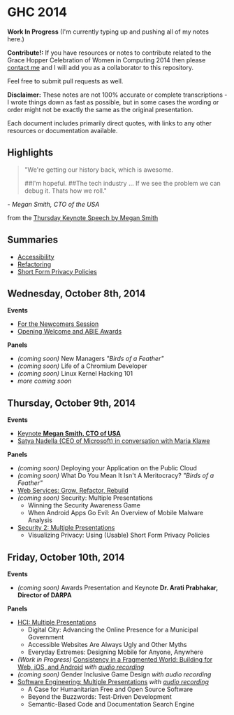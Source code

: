 # GHC 2014

**Work In Progress**
(I'm currently typing up and pushing all of my notes here.)

**Contribute!:**
If you have resources or notes to contribute related to the
Grace Hopper Celebration of Women in Computing 2014 then please
[contact me][contact-me] and I will add you as a collaborator to this repository.

Feel free to submit pull requests as well.

[contact-me]: http://www.flarnie.com/contact

**Disclaimer:**
These notes are not 100% accurate or complete transcriptions -
I wrote things down as fast as possible, but in some cases the wording
or order might not be exactly the same as the original presentation.

Each document includes primarily direct quotes, with
links to any other resources or documentation available.

## Highlights
>"We're getting our history back,
>which is awesome.
>
>##I'm hopeful.
>##The tech industry ...  If we see the problem we can debug it.  Thats how we roll."

*- Megan Smith, CTO of the USA*

from the [Thursday Keynote Speech by Megan Smith][thurs-keynote-megan-smith]

## Summaries
 * [Accessibility][accessibility-summary]
 * [Refactoring][refactoring-summary]
 * [Short Form Privacy Policies][privacy-summary]

[accessibility-summary]: tech_summaries/accessibility_summary.md
[refactoring-summary]: tech_summaries/refactoring_summary.md
[privacy-summary]: tech_summaries/privacy_summary.md

## Wednesday, October 8th, 2014
**Events**
 * [For the Newcomers Session][weds-newcomers-session]
 * [Opening Welcome and ABIE Awards][weds-opening-welcome-and-abie-awards]

**Panels**
 * *(coming soon)* New Managers *"Birds of a Feather"*
 * *(coming soon)* Life of a Chromium Developer
 * *(coming soon)* Linux Kernel Hacking 101
 * *more coming soon*

[weds-newcomers-session]: weds/newcomers_session.md
[weds-opening-welcome-and-abie-awards]: weds/opening_session_and_abie_awards.md

## Thursday, October 9th, 2014
**Events**
 * [Keynote **Megan Smith, CTO of USA**][thurs-keynote-megan-smith]
 * [Satya Nadella (CEO of Microsoft) in conversation with Maria Klawe][thurs-satya-nadella-and-maria-klawe]

**Panels**
 * *(coming soon)* Deploying your Application on the Public Cloud
 * *(coming soon)* What Do You Mean It Isn't A Meritocracy? *"Birds of a Feather"*
 * [Web Services: Grow, Refactor, Rebuild][web-services-panel]
 * *(coming soon)* Security: Multiple Presentations
   - Winning the Security Awareness Game
   - When Android Apps Go Evil: An Overview of Mobile Malware Analysis
 * [Security 2: Multiple Presentations][security-2-panel]
   - Visualizing Privacy: Using (Usable) Short Form Privacy Policies

[thurs-keynote-megan-smith]: thurs/keynote_megan_smith.md
[thurs-satya-nadella-and-maria-klawe]: thurs/satya_nadella_and_maria_klawe.md
[web-services-panel]: thurs/web_services_grow_refactor_rebuild.md
[security-2-panel]: thurs/security_presentations_2.md

## Friday, October 10th, 2014
**Events**
 * *(coming soon)* Awards Presentation and Keynote **Dr. Arati Prabhakar, Director of DARPA**

**Panels**
 * [HCI: Multiple Presentations][hci-presentations]
   - Digital City: Advancing the Online Presence for a Municipal Government
   - Accessible Websites Are Always Ugly and Other Myths
   - Everyday Extremes: Designing Mobile for Anyone, Anywhere
 * *(Work in Progress)* [Consistency in a Fragmented World: Building for Web, iOS, and Android][consist-frag] *with [audio recording][audio-consist-frag]*
 * *(coming soon)* Gender Inclusive Game Design *with audio recording*
 * [Software Engineering: Multiple Presentations][soft-eng-presentations] *with [audio recording][audio-soft-eng]*
   - A Case for Humanitarian Free and Open Source Software
   - Beyond the Buzzwords: Test-Driven Development
   - Semantic-Based Code and Documentation Search Engine

[audio-consist-frag]: https://soundcloud.com/paradasia/14-10-10-consistency-in-a-fragmented-world
[audio-soft-eng]: https://soundcloud.com/paradasia/14-10-10-software-engineering

[hci-presentations]: fri/HCI_presentations_friday.md
[consist-frag]: fri/consistency_in_frag_world.md
[soft-eng-presentations]: fri/software_eng_presentations_friday.md
